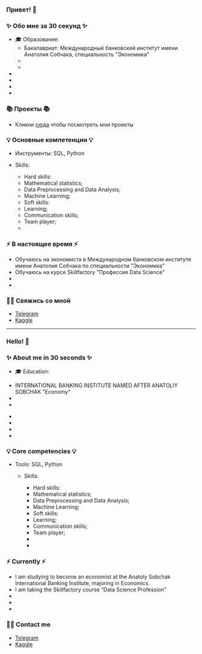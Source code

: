 ### Привет! 👋

### ✨ Обо мне за 30 секунд ✨ 
* 🎓 Образование:
  - Бакалавриат: Международный банковский институт имени Анатолия Собчака, специальность "Экономика"
  - 
  - 
* 
*  
* 
* 

### 📚 Проекты 📚

* Кликни [сюда](https://github.com/dushins/learning_ds) чтобы посмотреть мои проекты

### 💡 Основные компетенции 💡
- Инструменты: SQL, Python
- Skills: 
    * Hard skills:

    - Mathematical statistics;
    - Data Preprocessing and Data Analysis;
    - Machine Learning;

    * Soft skills:

    - Learning;
    - Communication skills;
    - Team player;

    * 

### ⚡️ В настоящее время ⚡️
- Обучаюсь на экономиста в Международном банковском институте имени Анатолия Собчака по специальности "Экономика"
- Обучаюсь на курсе Skillfactory "Профессия Data Science"
- 
- 

### 🙌🏻 Свяжись со мной
- [Telegram]()
- [Kaggle](https://www.kaggle.com/semendushin)

---

### Hello! 👋

### ✨ About me in 30 seconds ✨ 
* 🎓 Education:
 - INTERNATIONAL BANKING INSTITUTE NAMED AFTER ANATOLIY SOBCHAK "Economy"
 - 
 - 
* 
* 
* 
* 

### 💡 Core competencies 💡
- Tools: SQL, Python
  - Skills:
     * Hard skills:

    - Mathematical statistics;
    - Data Preprocessing and Data Analysis;
    - Machine Learning;

    * Soft skills:

    - Learning;
    - Communication skills;
    - Team player;

    * 
    * 


### ⚡️ Currently ⚡️
- I am studying to become an economist at the Anatoly Sobchak International Banking Institute, majoring in Economics.
- I am taking the Skillfactory course “Data Science Profession”
- 
- 
- 

### 🙌🏻 Contact me
- [Telegram]()
- [Kaggle](https://www.kaggle.com/semendushin)
